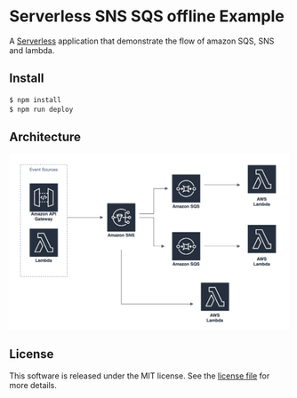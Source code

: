 # Serverless SNS SQS offline Example
A [Serverless](https://serverless.com/) application that demonstrate the flow of amazon SQS, SNS and lambda. 

## Install
```sh
$ npm install
$ npm run deploy
```

## Architecture

![logo](./architecture.png "Architecture")

## License
This software is released under the MIT license. See the [license file](LICENSE) for more details.


